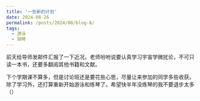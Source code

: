 ```yaml
---
title: '一些新的计划'
date: 2024-08-26
permalink: /posts/2024/08/blog-8/
tags:
  - 游泳
  - 钢琴
---
```


前天给导师发邮件汇报了一下近况。老师吩咐说要认真学习宇宙学微扰论，不可只读一本书，还要多翻阅其他书籍和文献。

下个学期课不算多，但是讨论班还是要花些心思，尽量让来参加的同学多些收获。除了学习外，还打算重新开始游泳和练琴了。希望快半年没练琴的我不要退步太多（）
